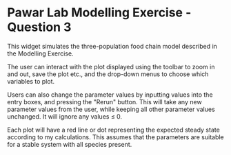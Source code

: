 # Pawar Lab Modelling Exercise - Question 3

This widget simulates the three-population food chain model described in the Modelling Exercise.

The user can interact with the plot displayed using the toolbar to zoom in and out, save the plot etc., and the drop-down menus to choose which variables to plot.

Users can also change the parameter values by inputting values into the entry boxes, and pressing the "Rerun" button. This will take any new parameter values from the user, while keeping all other parameter values unchanged. It will ignore any values ≤ 0.

Each plot will have a red line or dot representing the expected steady state according to my calculations. This assumes that the parameters are suitable for a stable system with all species present.
